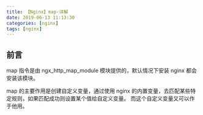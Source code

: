 ```yaml
---
title: 【Nginx】map-详解
date: 2019-06-13 11:13:30
categories: [nginx]
tags: [nginx]
---
```


## 前言

map 指令是由 ngx_http_map_module 模块提供的，默认情况下安装 nginx 都会安装该模块。

map 的主要作用是创建自定义变量，通过使用 nginx 的内置变量，去匹配某些特定规则，如果匹配成功则设置某个值给自定义变量。 而这个自定义变量又可以作于他用。

<!-- more -->
